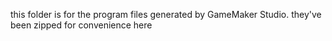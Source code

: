 this folder is for the program files generated by GameMaker Studio. they've been zipped for convenience here
